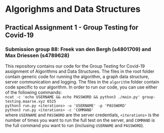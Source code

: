 # Algorighms and Data Structures
## Practical Assignment 1 - Group Testing for Covid-19
### Submission group 88: Freek van den Bergh (s4801709) and Max Driessen (s4789628)

This repository contains our code for the Group Testing for Covid-19 assignment of Algorithms and Data Structures. The files in the root folder contain generic code for running the algorithm, a graph data structure, server communication and logging. The files in the `algorithm` folder contain code specific to our algorithm.
In order to run our code, you can use either of the following commands:<br>
``ncat -c 'echo USERNAME && echo PASSWORD && python3 ./main.py' group-testing.maarse.xyz 6525``<br>
``python3 run.py <iterations> -u 'USERNAME' -p 'PASSWORD'``<br>
``python3 run.py <iterations> -c 'COMMAND'``<br>
where `USERNAME` and `PASSWORD` are the server credentials, `<iterations>` is the number of times you want to run the full test on the server, and `COMMAND` is the full command you want to run (inclusing `USERNAME` and `PASSWORD`).

